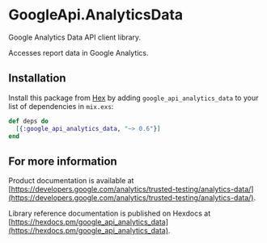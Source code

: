 # GoogleApi.AnalyticsData

Google Analytics Data API client library.

Accesses report data in Google Analytics.

## Installation

Install this package from [Hex](https://hex.pm) by adding
`google_api_analytics_data` to your list of dependencies in `mix.exs`:

```elixir
def deps do
  [{:google_api_analytics_data, "~> 0.6"}]
end
```

## For more information

Product documentation is available at [https://developers.google.com/analytics/trusted-testing/analytics-data/](https://developers.google.com/analytics/trusted-testing/analytics-data/).

Library reference documentation is published on Hexdocs at
[https://hexdocs.pm/google_api_analytics_data](https://hexdocs.pm/google_api_analytics_data).
